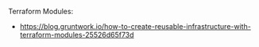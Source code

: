 Terraform Modules:
- https://blog.gruntwork.io/how-to-create-reusable-infrastructure-with-terraform-modules-25526d65f73d